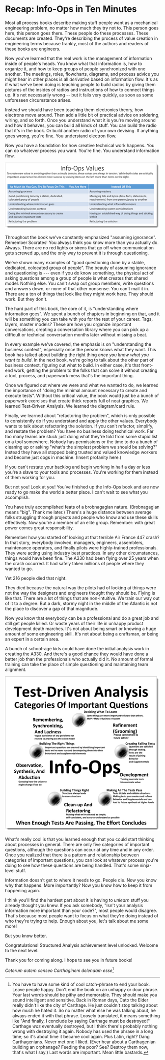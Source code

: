 
# Recap: Info-Ops in Ten Minutes

Most all process books describe making stuff people want as a mechanical engineering problem, no matter how much they try not to. This person goes here, this person goes there. These people do these processes. These documents are created. They're describing the process of value creation in engineering terms because frankly, most of the authors and readers of these books are engineers.

Now you've learned that the real work is the management of information inside of people's heads. You know what that information is, how to organize it, and how to keep groups of people synchronized with one another. The meetings, roles, flowcharts, diagrams, and process advice you might hear in other places is all *derivative* based on information flow. It's as if what we've been doing is teaching people to build radios by giving them pictures of the insides of radios and instructions of how to connect things up. It's not necessarily wrong -- but it fails very quickly, as soon as some unforeseen circumstance arises.

Instead we should have been teaching them electronics theory, how electrons move around. Then add a little bit of practical advice on soldering, wiring, and so forth. Once you understand what it is you're moving around and how it behaves, you can build all kinds of stuff. You can build the radio that it's in the book. Or build another radio of your own devising. If anything goes wrong, you're fine. You understand electron flow.

Now you have a foundation for how creative technical work happens. You can do whatever process you want. You're fine. You understand information flow.

![Remember this?](images/info-ops-values.png)

Throughout the book we've constantly emphasized "assuming ignorance". Remember Socrates! You always think you know more than you actually do. Always. There are no red lights or sirens that go off when communication gets screwed up, and the only way to prevent it is through questioning.

We've shown many examples of "good questioning done by a stable, dedicated, colocated group of people". The beauty of assuming ignorance and questioning is  --- even if you do know something, the physical act of asking questions among a group of people is what creates that shared model. Nothing else. You can't swap out group members, write questions and answers down, or none of that other nonsense. You can't mail it in. There are a ton of things that look like they might work here. They should work. But they don't.

The hard part of this book, the core of it, is "understanding where information goes". We spent a bunch of chapters in beginning on that, and it will be something you can take with you for the rest of your career. Tags, layers, master models? These are how you organize important conversations, creating a conversation library where you can pick up a difficult or technical conversation months later without missing a beat.

In every example we've covered, the emphasis is on "understanding the business context", especially once the person knows what they want. This book has talked about building the right thing *once you know what you want to build*. In the next book, we're going to talk about the other part of business context, figuring out what to build. In either case, it's that front-end work, getting the problem to the folks that can solve it without creating a tool, process, and paperwork mess that's the important thing.

Once we figured out where we were and what we wanted to do, we learned the importance of "doing the minimal amount necessary to create and execute tests". Without this critical value, the book would just be a bunch of paperwork exercises that create thick reports full of neat graphics. We learned Test-Driven Analysis. We learned the diagram/card rule.

Finally, we learned about "refactoring the problem", which is only possible to consistently do if you understand and apply the other values.  Everybody wants to talk about refactoring the solution. If you can't refactor, simplify, and restate the problem? You have no business doing technical work. Far too many teams are stuck just doing what they're told from some stupid list on a tool somewhere. Nobody has permissions or the time to do a bunch of cleaning up or asking "what's the simplest problem we should be solving?" Instead they have all stopped being trusted and valued knowledge workers and become just cogs in machine. (Insert profanity here.)

If you can't restate your backlog and begin working in half a day or less you're a slave to your tools and processes. You're working for them instead of them working for you.

But not you! Look at you! You've finished up the Info-Ops book and are now ready to go make the world a better place. I can't wait to see what you accomplish.

You have truly accomplished feats of a brobnagagian nature. (Brobnagagian means "big". Thank me later.) There's a huge distance between average folks struggling through projects and people who know and use these skills effectively. Now you're a member of an elite group. Remember: with great power comes great responsibility.

Remember how you started off looking at that terrible Air France 447 crash? In that story, everybody involved, managers, engineers, assemblers, maintenance operators, and finally pilots were highly-trained professionals. They were acting using industry best practices. In any other circumstances, things would have been fine. The A330 had been flying over 25 years when the crash occurred. It had safely taken millions of people where they wanted to go.

Yet 216 people died that night.

They died because the natural way the pilots had of looking at things were not the way the designers and engineers thought they should be. Flying is like that. There are a lot of things that are non-intuitive. We train our way out of it to a degree. But a dark, stormy night in the middle of the Atlantic is not the place to discover a gap of that magnitude.

Now you know that everybody can be a professional and do a great job and still get people killed. Or waste years of their life in unhappy product development death marches. It's not about being smart or knowing a huge amount of some engineering skill. It's not about being a craftsman, or being an expert in a certain area.

A bunch of school-age kids could have done the initial analysis work in creating the A330. And there's a good chance they would have done a better job than the professionals who actually did it. No amount of formal training can take the place of simple questioning and maintaining team alignment.

![How about this one? Remember the TDA Wheel?](images/TDA-Wheel.png)

What's really cool is that you learned enough that you could start thinking about processes in general. There are only five categories of important questions, although the questions can occur at any time and in any order. Once you realized that there is a pattern and relationship between categories of important questions, you can look at whatever process you're doing to see how these questions are being handled. That's some ninja-level stuff.

Information doesn't get to where it needs to go. People die. Now you know why that happens. More importantly? Now you know how to keep it from happening again.

I think you'll find the hardest part about it is having to *unlearn* stuff you already thought you knew. If you ask somebody, "Isn't your analysis information more important than your code?", most people would disagree. That's because most people want to focus on what they're doing instead of who they're trying to help. Enough about you, let's talk about me some more!

But you know better. 

Congratulations! Structured Analysis achievement level unlocked. Welcome to the next level.

Thank you for coming along. I hope to see you in future books!

*Ceterum autem censeo Carthaginem delendam esse*[^25-31]

[^25-31]: You have to have some kind of cool catch-phrase to end your book. Leave people happy. Don't end the book on an unhappy or dour phrase. Your last words should be pithy and memorable. They should make you sound intelligent and sensitive. Back in Roman days, Cato the Elder really didn't like the city of Carthage. He just couldn't stop talking about how much he hated it. So no matter what else he was talking about, he always ended it with that phrase. Loosely translated, it means something like "And finally, I conclude by saying Carthage must be destroyed!" Carthage *was* eventually destroyed, but I think there's probably nothing wrong with destroying it again. Nobody has used the phrase in a long time; so it's about time it became cool again. Plus Latin, right? Dang Carthagenians. Never met one I liked. (Ever hear about a Carthagenian building an orphanage? Feeding the poor? See? Destroy them now, that's what I say.) Last words are important. Mean little bastards.